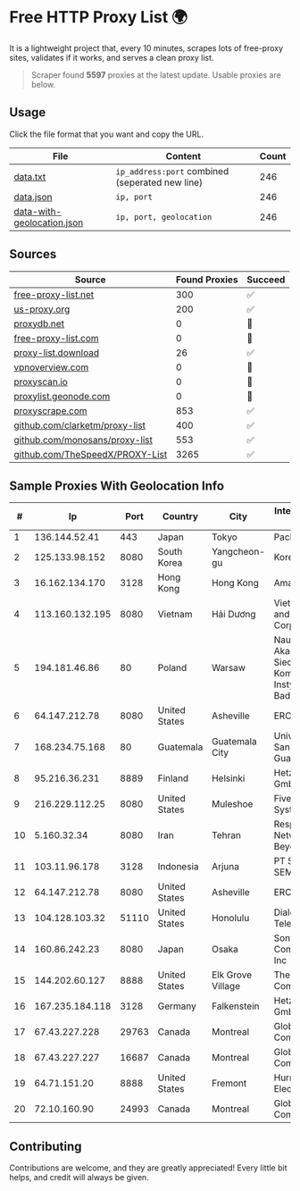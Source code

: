 
# Free HTTP Proxy List 🌍

It is a lightweight project that, every 10 minutes, scrapes lots of free-proxy sites, validates if it works, and serves a clean proxy list.


> Scraper found **5597** proxies at the latest update. Usable proxies are below.

## Usage

Click the file format that you want and copy the URL.


|File|Content|Count|
|----|-------|-----|
|[data.txt](https://raw.githubusercontent.com/themiralay/Proxy-List-World/master/data.txt)|`ip_address:port` combined (seperated new line)|246|
|[data.json](https://raw.githubusercontent.com/themiralay/Proxy-List-World/master/data.json)|`ip, port`|246|
|[data-with-geolocation.json](https://raw.githubusercontent.com/themiralay/Proxy-List-World/master/data-with-geolocation.json)|`ip, port, geolocation`|246|

## Sources

|Source|Found Proxies|Succeed|
|------|-------------|-------|
|[free-proxy-list.net](https://free-proxy-list.net)|300|✅|
|[us-proxy.org](https://www.us-proxy.org)|200|✅|
|[proxydb.net](http://proxydb.net)|0|🚫|
|[free-proxy-list.com](https://free-proxy-list.com/?page=&port=&type%5B%5D=http&type%5B%5D=https&up_time=0&search=Search)|0|🚫|
|[proxy-list.download](https://www.proxy-list.download/HTTP)|26|✅|
|[vpnoverview.com](https://vpnoverview.com/privacy/anonymous-browsing/free-proxy-servers)|0|🚫|
|[proxyscan.io](https://www.proxyscan.io)|0|🚫|
|[proxylist.geonode.com](https://proxylist.geonode.com/api/proxy-list?limit=300&page=1&sort_by=lastChecked&sort_type=desc&protocols=http,https)|0|🚫|
|[proxyscrape.com](https://api.proxyscrape.com/v2/?request=displayproxies&protocol=http&timeout=10000&country=all&ssl=all&anonymity=all)|853|✅|
|[github.com/clarketm/proxy-list](https://raw.githubusercontent.com/clarketm/proxy-list/master/proxy-list-raw.txt)|400|✅|
|[github.com/monosans/proxy-list](https://raw.githubusercontent.com/monosans/proxy-list/main/proxies/http.txt)|553|✅|
|[github.com/TheSpeedX/PROXY-List](https://raw.githubusercontent.com/TheSpeedX/PROXY-List/master/http.txt)|3265|✅|


## Sample Proxies With Geolocation Info

|#|Ip|Port|Country|City|Internet Service Provider|
|-|--|----|-------|----|-------------------------|
|1|136.144.52.41|443|Japan|Tokyo|Packet Host, Inc.|
|2|125.133.98.152|8080|South Korea|Yangcheon-gu|Korea Telecom|
|3|16.162.134.170|3128|Hong Kong|Hong Kong|Amazon.com|
|4|113.160.132.195|8080|Vietnam|Hải Dương|VietNam Post and Telecom Corporation|
|5|194.181.46.86|80|Poland|Warsaw|Naukowa I Akademicka Siec Komputerowa Instytut Badawczy|
|6|64.147.212.78|8080|United States|Asheville|ERC Broadband|
|7|168.234.75.168|80|Guatemala|Guatemala City|Universidad de San Carlos de Guatemala|
|8|95.216.36.231|8889|Finland|Helsinki|Hetzner Online GmbH|
|9|216.229.112.25|8080|United States|Muleshoe|Five Area Systems, LLC|
|10|5.160.32.34|8080|Iran|Tehran|Respina Networks & Beyond PJSC|
|11|103.11.96.178|3128|Indonesia|Arjuna|PT SKYLINE SEMESTA|
|12|64.147.212.78|8080|United States|Asheville|ERC Broadband|
|13|104.128.103.32|51110|United States|Honolulu|Dialogix Telecom|
|14|160.86.242.23|8080|Japan|Osaka|Sony Network Communications Inc|
|15|144.202.60.127|8888|United States|Elk Grove Village|The Constant Company|
|16|167.235.184.118|3128|Germany|Falkenstein|Hetzner Online GmbH|
|17|67.43.227.228|29763|Canada|Montreal|GloboTech Communications|
|18|67.43.227.227|16687|Canada|Montreal|GloboTech Communications|
|19|64.71.151.20|8888|United States|Fremont|Hurricane Electric LLC|
|20|72.10.160.90|24993|Canada|Montreal|GloboTech Communications|



## Contributing

Contributions are welcome, and they are greatly appreciated! Every
little bit helps, and credit will always be given.

